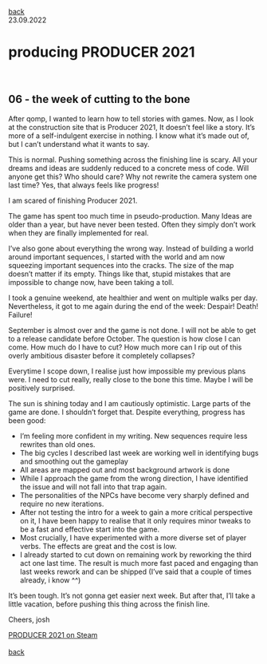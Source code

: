 
[back](thinking)<br>
23.09.2022
<h1>producing PRODUCER 2021</h1><br>
<h2>06 - the week of cutting to the bone</h2>

After qomp, I wanted to learn how to tell stories with games. Now, as I look at the construction site that is Producer 2021, It doesn’t feel like a story. It’s more of a self-indulgent exercise in nothing. I know what it’s made out of, but I can’t understand what it wants to say.

This is normal.
Pushing something across the finishing line is scary. All your dreams and ideas are suddenly reduced to a concrete mess of code. Will anyone get this? Who should care? Why not rewrite the camera system one last time? Yes, that always feels like progress!

I am scared of finishing Producer 2021.

The game has spent too much time in pseudo-production. Many Ideas are older than a year, but have never been tested. Often they simply don’t work when they are finally implemented for real.

I’ve also gone about everything the wrong way. Instead of building a world around important sequences, I started with the world and am now squeezing important sequences into the cracks. The size of the map doesn’t matter if its empty. Things like that, stupid mistakes that are impossible to change now, have been taking a toll.

I took a genuine weekend, ate healthier and went on multiple walks per day. Nevertheless, it got to me again during the end of the week: Despair! Death! Failure!

September is almost over and the game is not done.
I will not be able to get to a release candidate before October. The question is how close I can come. How much do I have to cut? How much more can I rip out of this overly ambitious disaster before it completely collapses?

Everytime I scope down, I realise just how impossible my previous plans were. I need to cut really, really close to the bone this time. Maybe I will be positively surprised. 

The sun is shining today and I am cautiously optimistic. Large parts of the game are done. I shouldn’t forget that. Despite everything, progress has been good:

- I’m feeling more confident in my writing. New sequences require less rewrites than old ones.
- The big cycles I described last week are working well in identifying bugs and smoothing out the gameplay
- All areas are mapped out and most background artwork is done
- While I approach the game from the wrong direction, I have identified the issue and will not fall into that trap again.
- The personalities of the NPCs have become very sharply defined and require no new iterations.
- After not testing the intro for a week to gain a more critical perspective on it, I have been happy to realise that it only requires minor tweaks to be a fast and effective start into the game.
- Most crucially, I have experimented with a more diverse set of player verbs. The effects are great and the cost is low.
- I already started to cut down on remaining work by reworking the third act one last time. The result is much more fast paced and engaging than last weeks rework and can be shipped (I’ve said that a couple of times already, i know ^^)

It’s been tough. It’s not gonna get easier next week.
But after that, I’ll take a little vacation, before pushing this thing across the finish line.

Cheers,
josh

<a href="https://store.steampowered.com/app/1667320/PRODUCER_2021/?beta=1" target="_blank">PRODUCER 2021 on Steam</a><br>
<br>
[back](thinking)
